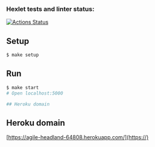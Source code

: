 ### Hexlet tests and linter status:

[![Actions Status](https://github.com/Lodo4ka/backend-project-lvl4/workflows/hexlet-check/badge.svg)](https://github.com/Lodo4ka/backend-project-lvl4/actions)

## Setup

```sh
$ make setup
```

## Run

```sh
$ make start
# Open localhost:5000

## Heroku domain

```

## Heroku domain

[https://agile-headland-64808.herokuapp.com/](https://)

[](https://)
